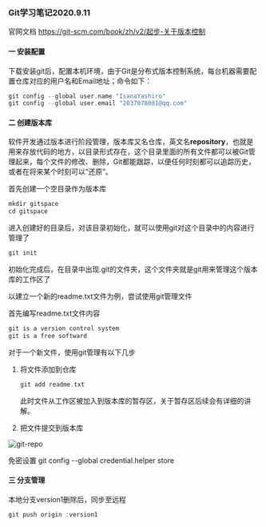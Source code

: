 ### Git学习笔记2020.9.11

官网文档 https://git-scm.com/book/zh/v2/起步-关于版本控制
#### 一 安装配置

下载安装git后，配置本机环境，由于Git是分布式版本控制系统，每台机器需要配置仓库对应的用户名和Email地址；命令如下：

```c
git config --global user.name "IsanaYashiro"
git config --global user.email "2037078081@qq.com"
```

#### 二 创建版本库

软件开发通过版本进行阶段管理，版本库又名仓库，英文名**repository**，也就是用来存放代码的地方，以目录形式存在，这个目录里面的所有文件都可以被Git管理起来，每个文件的修改、删除，Git都能跟踪，以便任何时刻都可以追踪历史，或者在将来某个时刻可以“还原”。

首先创建一个空目录作为版本库

```c
mkdir gitspace
cd gitspace
```

进入创建好的目录后，对该目录初始化，就可以使用git对这个目录中的内容进行管理了

```c
git init
```

初始化完成后，在目录中出现.git的文件夹，这个文件夹就是git用来管理这个版本库的工作区了

以建立一个新的readme.txt文件为例，尝试使用git管理文件

首先编写readme.txt文件内容

```c
git is a version control system
git is a free softward
```

对于一个新文件，使用git管理有以下几步

1. 将文件添加到仓库

   ```c
   git add readme.txt
   ```

   此时文件从工作区被加入到版本库的暂存区，关于暂存区后续会有详细的讲解。

2. 把文件提交到版本库


![git-repo](https://www.liaoxuefeng.com/files/attachments/919020037470528/0)



免密设置
git config --global credential.helper store

#### 三 分支管理
本地分支version1删除后，同步至远程
```c
git push origin :version1 
```
